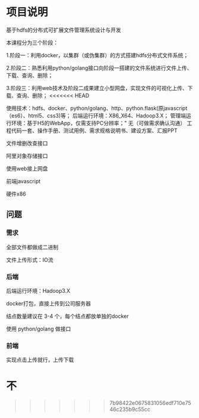 # 项目说明

基于hdfs的分布式可扩展文件管理系统设计与开发

本课程分为三个阶段：

1.阶段一：利用docker，以集群（或伪集群）的方式搭建hdfs分布式文件系统；

2.阶段二：熟悉利用python/golang接口向阶段一搭建的文件系统进行文件上传、下载、查询、删除；

3.阶段三：利用web技术及阶段二成果建立小型网盘，实现文件的可视化上传、下载、查询、删除；
<<<<<<< HEAD

使用技术：hdfs、docker、python/golang、http、python.flask(原javascript（es6）、html5、css3)等；
后端运行环境：X86_X64、Hadoop3.X；
管理端运行环境：基于H5的WebApp，仅需支持PC分辨率；"	无（可做需求确认沟通）	工程代码一套、操作手册、测试用例、需求规格说明书、建设方案、汇报PPT	

文件增删改查接口

阿里对象存储接口

使用web接上网盘

前端javascript

硬件x86

## 问题

### 需求

全部文件都做成二进制

文件上传形式：IO流

### 后端

后端运行环境：Hadoop3.X

docker打包，直接上传到公司服务器

结点数量建议在 3-4 个，每个结点都放单独的docker

使用 python/golang 做接口

### 前端

实现点击上传就行，上传下载

不
=======
>>>>>>> 7b98422e0675831056edf710e7546c235b9c55cc
